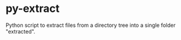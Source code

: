 # py-extract
Python script to extract files from a directory tree into a single folder "extracted".
